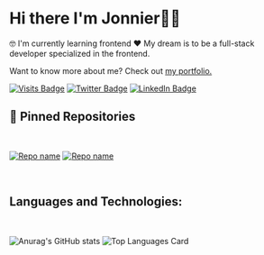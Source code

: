 <div>
  
# Hi there I'm Jonnier👋🏽

🤓 I'm currently learning frontend ❤️ My dream is to be a full-stack developer specialized in the frontend.
  
 Want to know more about me? Check out [my portfolio.](https://www.jonniermartinez.com/)
 
[![Visits Badge](https://badges.pufler.dev/visits/jonniermartinez/jonniermartinez)](https://www.jonniermartinez.com/)
[![Twitter Badge](https://img.shields.io/badge/Twitter-Profile-informational?style=flat&logo=twitter&logoColor=white&color=1CA2F1)](https://twitter.com/jonniermartinez)
[![LinkedIn Badge](https://img.shields.io/badge/LinkedIn-Profile-informational?style=flat&logo=linkedin&logoColor=white&color=0D76A8)](https://www.linkedin.com/in/jonnier-alejandro-martinez-sanchez/)

</div>
 
## 📌 Pinned Repositories

<br>

[![Repo name](https://github-readme-stats.vercel.app/api/pin/?username=jonniermartinez&repo=wordle&theme=vue)](https://github.com/jonniermartinez/wordle)
[![Repo name](https://github-readme-stats.vercel.app/api/pin/?username=jonniermartinez&repo=Rick&theme=vue)](https://github.com/jonniermartinez/Rick)

<br>

## Languages and Technologies:

<br>

![Anurag's GitHub stats](https://github-readme-stats.vercel.app/api?username=jonniermartinez&show_icons=true&theme=vue)
![Top Languages Card](https://github-readme-stats.vercel.app/api/top-langs/?username=jonniermartinez&layout=compact&theme=vue)

<br>
